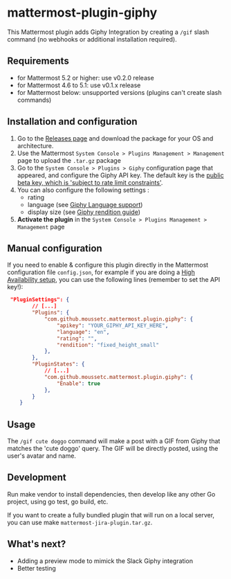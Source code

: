 # mattermost-plugin-giphy
This Mattermost plugin adds Giphy Integration by creating a `/gif` slash command (no webhooks or additional installation required).

## Requirements
- for Mattermost 5.2 or higher: use v0.2.0 release
- for Mattermost 4.6 to 5.1: use v0.1.x release
- for Mattermost below: unsupported versions (plugins can't create slash commands)

## Installation and configuration
1. Go to the [Releases page](https://github.com/moussetc/mattermost-plugin-giphy/releases) and download the package for your OS and architecture.
2. Use the Mattermost `System Console > Plugins Management > Management` page to upload the `.tar.gz` package
3. Go to the `System Console > Plugins > Giphy` configuration page that appeared, and configure the Giphy API key. The default key is the [public beta key, which is 'subject to rate limit constraints'](https://developers.giphy.com/docs/).
4. You can also configure the following settings :
    - rating
    - language (see [Giphy Language support](https://developers.giphy.com/docs/#rendition-guide))
    - display size (see [Giphy rendition guide](https://developers.giphy.com/docs/#rendition-guide))
4. **Activate the plugin** in the `System Console > Plugins Management > Management` page

## Manual configuration
If you need to enable & configure this plugin directly in the Mattermost configuration file `config.json`, for example if you are doing a [High Availability setup](https://docs.mattermost.com/deployment/cluster.html), you can use the following lines (remember to set the API key!):
```json
 "PluginSettings": {
        // [...]
        "Plugins": {
            "com.github.moussetc.mattermost.plugin.giphy": {
                "apikey": "YOUR_GIPHY_API_KEY_HERE", 
                "language": "en",
                "rating": "",
                "rendition": "fixed_height_small"
            },
        },
        "PluginStates": {
            // [...]
            "com.github.moussetc.mattermost.plugin.giphy": {
                "Enable": true
            },
        }
    }
```

## Usage
The `/gif cute doggo` command will make a post with a GIF from Giphy that matches the 'cute doggo' query. The GIF will be directly posted, using the user's avatar and name.

## Development
Run make vendor to install dependencies, then develop like any other Go project, using go test, go build, etc.

If you want to create a fully bundled plugin that will run on a local server, you can use make `mattermost-jira-plugin.tar.gz`.

## What's next?
- Adding a preview mode to mimick the Slack Giphy integration
- Better testing
